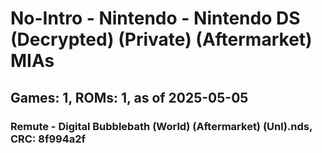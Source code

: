 # No-Intro - Nintendo - Nintendo DS (Decrypted) (Private) (Aftermarket) MIAs
## Games: 1, ROMs: 1, as of 2025-05-05

### Remute - Digital Bubblebath (World) (Aftermarket) (Unl).nds, CRC: 8f994a2f
